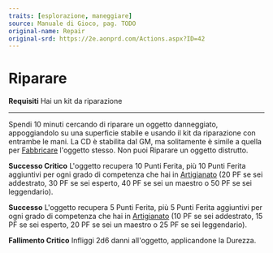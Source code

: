 ```yaml
---
traits: [esplorazione, maneggiare]
source: Manuale di Gioco, pag. TODO
original-name: Repair
original-srd: https://2e.aonprd.com/Actions.aspx?ID=42
---
```


# Riparare

**Requisiti** Hai un kit da riparazione

---

Spendi 10 minuti cercando di riparare un oggetto danneggiato, appoggiandolo su
una superficie stabile e usando il kit da riparazione con entrambe le mani. La
CD è stabilita dal GM, ma solitamente è simile a quella per
[Fabbricare](/azioni/abilita/fabbricare) l'oggetto stesso. Non puoi Riparare un
oggetto distrutto.

**Successo Critico** L'oggetto recupera 10 Punti Ferita, più 10 Punti Ferita
aggiuntivi per ogni grado di competenza che hai in
[Artigianato](/abilita/artigianato) (20 PF se sei addestrato, 30 PF se sei
esperto, 40 PF se sei un maestro o 50 PF se sei leggendario).

**Successo** L'oggetto recupera 5 Punti Ferita, più 5 Punti Ferita aggiuntivi
per ogni grado di competenza che hai in [Artigianato](/abilita/artigianato) (10
PF se sei addestrato, 15 PF se sei esperto, 20 PF se sei un maestro o 25 PF se
sei leggendario).

**Fallimento Critico** Infliggi 2d6 danni all'oggetto, applicandone la Durezza.
